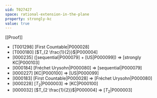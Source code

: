 ```yaml
---
uid: T027427
space: rational-extension-in-the-plane
property: strongly-kc
value: true
---
```

[[Proof]]

* [T001298] [First Countable|P000028]
* [T000180] [$T_{2 \frac{1}{2}}$|P000004]
* [I000235] ([sequential|P000079] + [US|P000099]) => [strongly KC|P000103]
* [I000184] [Fréchet Urysohn|P000080] => [sequential|P000079]
* [I000227] [KC|P000100] => [US|P000099]
* [I000183] [First Countable|P000028] => [Fréchet Urysohn|P000080]
* [I000228] [$T_2$|P000003] => [KC|P000100]
* [I000032] [$T_{2 \frac{1}{2}}$|P000004] => [$T_2$|P000003]

